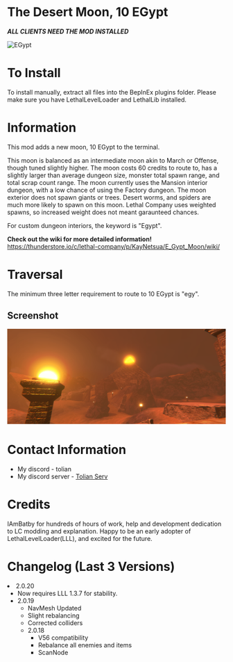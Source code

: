 # The Desert Moon, 10 EGypt

***ALL CLIENTS NEED THE MOD INSTALLED***

![EGypt](https://imgur.com/M0fJ8DB.gif)



# To Install
To install manually, extract all files into the BepInEx plugins folder. 
Please make sure you have LethalLevelLoader and LethalLib installed.

# Information
This mod adds a new moon, 10 EGypt to the terminal. 

This moon is balanced as an intermediate moon akin to March or Offense, though tuned slightly higher. 
The moon costs 60 credits to route to, has a slightly larger than average dungeon size, monster total spawn range, and total scrap count range. 
The moon currently uses the Mansion interior dungeon, with a low chance of using the Factory dungeon.
The moon exterior does not spawn giants or trees.
Desert worms, and spiders are much more likely to spawn on this moon. Lethal Company uses weighted spawns, so increased weight does not meant garaunteed chances.

For custom dungeon interiors, the keyword is "Egypt".

**Check out the wiki for more detailed information!**
https://thunderstore.io/c/lethal-company/p/KayNetsua/E_Gypt_Moon/wiki/


# Traversal
The minimum three letter requirement to route to 10 EGypt is "egy".

## Screenshot
![Screenshot_1](https://raw.githubusercontent.com/Toliann/EGypt/main/Screenshot/5.png)

# Contact Information

- My discord - tolian
- My discord server - [Tolian Serv](https://discord.gg/ybjPfxCKZX)


# Credits
IAmBatby for hundreds of hours of work, help and development dedication to LC modding and explanation. Happy to be an early adopter of LethalLevelLoader(LLL), and excited for the future.

# Changelog (Last 3 Versions)

<li>2.0.20<ul>
<li>Now requires LLL 1.3.7 for stability.

<li>2.0.19<ul>
<li>NavMesh Updated
<li>Slight rebalancing
<li>Corrected colliders 

<li>2.0.18<ul>
<li>V56 compatibility
<li>Rebalance all enemies and items
<li>ScanNode 



